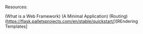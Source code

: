 Resources:

(What is a Web Framework)
(A Minimal Application)
(Routing)
(https://flask.palletsprojects.com/en/stable/quickstart/)[REndering Templates]
